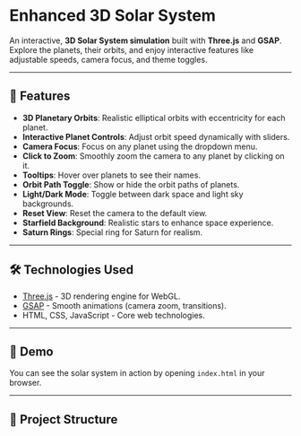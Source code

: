 # Enhanced 3D Solar System

An interactive, **3D Solar System simulation** built with **Three.js** and **GSAP**. Explore the planets, their orbits, and enjoy interactive features like adjustable speeds, camera focus, and theme toggles.

---

## 🌟 Features

- **3D Planetary Orbits**: Realistic elliptical orbits with eccentricity for each planet.
- **Interactive Planet Controls**: Adjust orbit speed dynamically with sliders.
- **Camera Focus**: Focus on any planet using the dropdown menu.
- **Click to Zoom**: Smoothly zoom the camera to any planet by clicking on it.
- **Tooltips**: Hover over planets to see their names.
- **Orbit Path Toggle**: Show or hide the orbit paths of planets.
- **Light/Dark Mode**: Toggle between dark space and light sky backgrounds.
- **Reset View**: Reset the camera to the default view.
- **Starfield Background**: Realistic stars to enhance space experience.
- **Saturn Rings**: Special ring for Saturn for realism.

---

## 🛠️ Technologies Used

- [Three.js](https://threejs.org/) - 3D rendering engine for WebGL.
- [GSAP](https://greensock.com/gsap/) - Smooth animations (camera zoom, transitions).
- HTML, CSS, JavaScript - Core web technologies.

---

## 🎨 Demo

You can see the solar system in action by opening `index.html` in your browser.

---

## 📂 Project Structure

